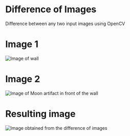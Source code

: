 # Difference of Images
Difference between any two input images using OpenCV

# Image 1
![Image of wall](https://github.com/iamvarada/image_diff/blob/master/just_wall.bmp)

# Image 2
![Image of Moon artifact in front of the wall](https://github.com/iamvarada/image_diff/blob/master/with_moon.bmp)

# Resulting image

![Image obtained from the difference of images](https://github.com/iamvarada/image_diff/blob/master/diff_img.png)

